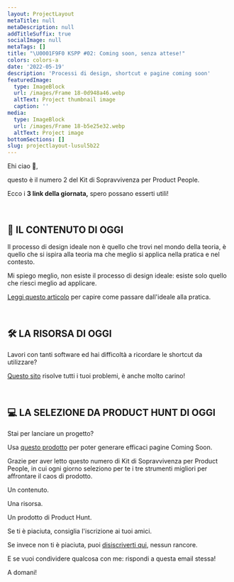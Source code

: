 ```yaml
---
layout: ProjectLayout
metaTitle: null
metaDescription: null
addTitleSuffix: true
socialImage: null
metaTags: []
title: "\U0001F9F0 KSPP #02: Coming soon, senza attese!"
colors: colors-a
date: '2022-05-19'
description: 'Processi di design, shortcut e pagine coming soon'
featuredImage:
  type: ImageBlock
  url: /images/Frame 18-0d948a46.webp
  altText: Project thumbnail image
  caption: ''
media:
  type: ImageBlock
  url: /images/Frame 18-b5e25e32.webp
  altText: Project image
bottomSections: []
slug: projectlayout-lusul5b22
---
```

Ehi ciao 👋,

questo è il numero 2 del Kit di Sopravvivenza per Product People.

Ecco i **3 link della giornata,** spero possano esserti utili!

​

## 📖 IL CONTENUTO DI OGGI

Il processo di design ideale non è quello che trovi nel mondo della teoria, è quello che si ispira alla teoria ma che meglio si applica nella pratica e nel contesto.

Mi spiego meglio, non esiste il processo di design ideale: esiste solo quello che riesci meglio ad applicare.

​[Leggi questo articolo](https://www.tedgoas.com/blog/product-design-process/?ref=refind) per capire come passare dall'ideale alla pratica.

​

## 🛠 LA RISORSA DI OGGI

Lavori con tanti software ed hai difficoltà a ricordare le shortcut da utilizzare?

​[Questo sito](https://shortcuts.design/) risolve tutti i tuoi problemi, è anche molto carino!

​

## 💻 LA SELEZIONE DA PRODUCT HUNT DI OGGI

Stai per lanciare un progetto?

Usa [questo prodotto](https://comingsoonkit.com/?ref=producthunt) per poter generare efficaci pagine Coming Soon.

Grazie per aver letto questo numero di Kit di Sopravvivenza per Product People, in cui ogni giorno seleziono per te i tre strumenti migliori per affrontare il caos di prodotto.

Un contenuto.

Una risorsa.

Un prodotto di Product Hunt.

Se ti è piaciuta, consiglia l'iscrizione ai tuoi amici.

Se invece non ti è piaciuta, puoi [disiscriverti qui](https://preview.convertkit-mail2.com/unsubscribe), nessun rancore.

E se vuoi condividere qualcosa con me: rispondi a questa email stessa!

A domani!
